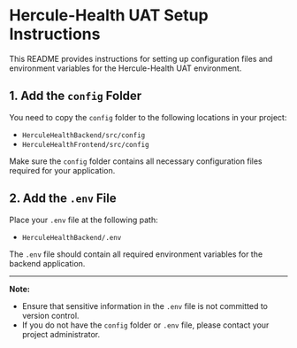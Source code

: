 # Hercule-Health UAT Setup Instructions

This README provides instructions for setting up configuration files and environment variables for the Hercule-Health UAT environment.

## 1. Add the `config` Folder

You need to copy the `config` folder to the following locations in your project:

- `HerculeHealthBackend/src/config`
- `HerculeHealthFrontend/src/config`

Make sure the `config` folder contains all necessary configuration files required for your application.

## 2. Add the `.env` File

Place your `.env` file at the following path:

- `HerculeHealthBackend/.env`

The `.env` file should contain all required environment variables for the backend application.

---

**Note:**
- Ensure that sensitive information in the `.env` file is not committed to version control.
- If you do not have the `config` folder or `.env` file, please contact your project administrator.
